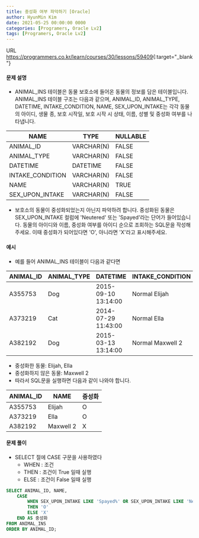 ```yaml
---
title: 중성화 여부 파악하기 [Oracle]
author: HyunMin Kim
date: 2021-05-25 00:00:00 0000
categories: [Programers, Oracle Lv2]
tags: [Programers, Oracle Lv2]
---
```


URL <https://programmers.co.kr/learn/courses/30/lessons/59409>{:target="_blank"}

#### 문제 설명
- ANIMAL_INS 테이블은 동물 보호소에 들어온 동물의 정보를 담은 테이블입니다. ANIMAL_INS 테이블 구조는 다음과 같으며, ANIMAL_ID, ANIMAL_TYPE, DATETIME, INTAKE_CONDITION, NAME, SEX_UPON_INTAKE는 각각 동물의 아이디, 생물 종, 보호 시작일, 보호 시작 시 상태, 이름, 성별 및 중성화 여부를 나타냅니다.

|NAME|TYPE|NULLABLE|
|---|---|---|
|ANIMAL_ID|VARCHAR(N)|FALSE|
|ANIMAL_TYPE|VARCHAR(N)|FALSE|
|DATETIME|DATETIME|FALSE|
|INTAKE_CONDITION|VARCHAR(N)|FALSE|
|NAME|VARCHAR(N)|TRUE|
|SEX_UPON_INTAKE|VARCHAR(N)|FALSE|

- 보호소의 동물이 중성화되었는지 아닌지 파악하려 합니다. 중성화된 동물은 SEX_UPON_INTAKE 컬럼에 'Neutered' 또는 'Spayed'라는 단어가 들어있습니다. 동물의 아이디와 이름, 중성화 여부를 아이디 순으로 조회하는 SQL문을 작성해주세요. 이때 중성화가 되어있다면 'O', 아니라면 'X'라고 표시해주세요.

#### 예시
- 예를 들어 ANIMAL_INS 테이블이 다음과 같다면

|ANIMAL_ID|ANIMAL_TYPE|DATETIME|INTAKE_CONDITION|NAME|SEX_UPON_INTAKE|
|---|---|---|---|---|---|
|A355753|Dog|2015-09-10 13:14:00|Normal	Elijah|Neutered Male|
|A373219|Cat|2014-07-29 11:43:00|Normal	Ella|Spayed Female|
|A382192|Dog|2015-03-13 13:14:00|Normal	Maxwell 2|Intact Male|

- 중성화한 동물: Elijah, Ella
- 중성화하지 않은 동물: Maxwell 2
- 따라서 SQL문을 실행하면 다음과 같이 나와야 합니다.

|ANIMAL_ID|NAME|중성화|
|---|---|---|
|A355753|Elijah|O|
|A373219|Ella|O|
|A382192|Maxwell 2|X|

#### 문제 풀이
- SELECT 절에 CASE 구문을 사용하였다
    - WHEN : 조건
    - THEN : 조건이 True 일때 실행
    - ELSE : 조건이 False 일때 실행

```sql
SELECT ANIMAL_ID, NAME, 
    CASE 
        WHEN SEX_UPON_INTAKE LIKE 'Spayed%' OR SEX_UPON_INTAKE LIKE 'Neutered%'
        THEN 'O'
        ELSE 'X'
    END AS 중성화
FROM ANIMAL_INS
ORDER BY ANIMAL_ID;
```